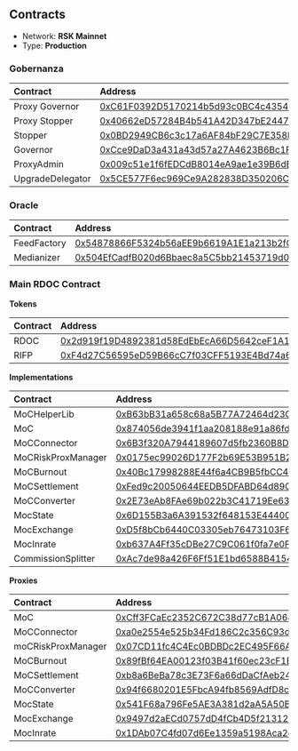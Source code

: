 ## Contracts

* Network: **RSK Mainnet**
* Type: **Production**

### Gobernanza

|  Contract  |  Address |  
|:---|:---|
|  Proxy Governor  | [0xC61F0392D5170214b5d93c0BC4c4354163abC1f7](https://explorer.rsk.co/address/0xC61F0392D5170214b5d93c0BC4c4354163abC1f7?__ctab=Code) |
|  Proxy Stopper  | [0x40662eD57284B4b541A42D347bE2447Abd1b119d](https://explorer.rsk.co/address/0x40662eD57284B4b541A42D347bE2447Abd1b119d?__ctab=Code) |
|  Stopper  | [0x0BD2949CB6c3c17a6AF84bF29C7E358F6DdcD5fc](https://explorer.rsk.co/address/0x0BD2949CB6c3c17a6AF84bF29C7E358F6DdcD5fc?__ctab=Code) |
|  Governor  | [0xCce9DaD3a431a43d57a27A4623B6Bc1F97e530Fe](https://explorer.rsk.co/address/0xCce9DaD3a431a43d57a27A4623B6Bc1F97e530Fe?__ctab=Code) |
|  ProxyAdmin  | [0x009c51e1f6fEDCdB8014eA9ae1e39B6dBF2Ac0ec](https://explorer.rsk.co/address/0x009c51e1f6fEDCdB8014eA9ae1e39B6dBF2Ac0ec?__ctab=Code) |
|  UpgradeDelegator  | [0x5CE577F6ec969Ce9A282838D350206C52A6F338C](https://explorer.rsk.co/address/0x5CE577F6ec969Ce9A282838D350206C52A6F338C?__ctab=Code) |

### Oracle

|  Contract  |  Address |  
|:---|:---|
|  FeedFactory  | [0x54878866F5324b56aEE9b6619A1E1a213b2fCC30](https://blockscout.com/rsk/mainnet/address/0x54878866F5324b56aEE9b6619A1E1a213b2fCC30/contracts) |
|  Medianizer  | [0x504EfCadfB020d6Bbaec8a5C5bb21453719d0e00](https://blockscout.com/rsk/mainnet/address/0x504EfCadfB020d6Bbaec8a5C5bb21453719d0e00/contracts) |

### Main RDOC Contract

**Tokens**

|  Contract  |  Address |  
|:---|:---|
|  RDOC  | [0x2d919f19D4892381d58EdEbEcA66D5642ceF1A1F](https://explorer.rsk.co/address/0x2d919f19D4892381d58EdEbEcA66D5642ceF1A1F) |
|  RIFP  | [0xF4d27C56595eD59B66cC7f03CFF5193E4Bd74a61](https://explorer.rsk.co/address/0xF4d27C56595eD59B66cC7f03CFF5193E4Bd74a61) |

**Implementations**

|  Contract  |  Address |  
|:---|:---|
|  MoCHelperLib  | [0xB63bB31a658c68a5B77A72464d23CD96Bf69941b](https://blockscout.com/rsk/mainnet/address/0xB63bB31a658c68a5B77A72464d23CD96Bf69941b/transactions) |
|  MoC  | [0x874056de3941f1aa208188e91a86fdfc498ac7a2](https://explorer.rsk.co/address/0x874056de3941f1aa208188e91a86fdfc498ac7a2?__ctab=Code) |
|  MoCConnector  | [0x6B3f320A7944189607d5fb2360B8D353880d8bd3](https://explorer.rsk.co/address/0x6B3f320A7944189607d5fb2360B8D353880d8bd3?__ctab=general) |
|  MoCRiskProxManager  | [0x0175ec99026D177F2b69E53B951B2E7e27b4F4B4](https://explorer.rsk.co/address/0x0175ec99026D177F2b69E53B951B2E7e27b4F4B4) |
|  MoCBurnout  | [0x40Bc17998288E44f6a4CB9B5fbCC4bec4B499a1D](https://explorer.rsk.co/address/0x40Bc17998288E44f6a4CB9B5fbCC4bec4B499a1D?__ctab=general) |
|  MoCSettlement  | [0xFed9c20050644EEDB5DFABD64d890a8Ad43edc2c](https://explorer.rsk.co/address/0xFed9c20050644EEDB5DFABD64d890a8Ad43edc2c?__ctab=general) |
|  MoCConverter  | [0x2E73eAb8FAe69b022b3C41719Ee6386D76ffaFD5](https://blockscout.com/rsk/mainnet/address/0x2E73eAb8FAe69b022b3C41719Ee6386D76ffaFD5/contracts) |
|  MocState  | [0x6D155B3a6A391532f648153E444001746264968c](https://blockscout.com/rsk/mainnet/address/0x6D155B3a6A391532f648153E444001746264968c/transactions) |
|  MocExchange  | [0xD5f8bCb6440C03305eb76473103F6DA6b9328721](https://blockscout.com/rsk/mainnet/address/0xD5f8bCb6440C03305eb76473103F6DA6b9328721/contracts) |
|  MocInrate  | [0xb637A4Ff35cDBe27C9C061f0fa7e0F18e1d59bAa](https://blockscout.com/rsk/mainnet/address/0xb637A4Ff35cDBe27C9C061f0fa7e0F18e1d59bAa/contracts) |
|  CommissionSplitter  | [0xAc7de98a426F6Ff51E1bd6588B41544c8ADdB2D1](https://explorer.rsk.co/address/0xAc7de98a426F6Ff51E1bd6588B41544c8ADdB2D1) |

**Proxies**

|  Contract  |  Address |  
|:---|:---|
|  MoC  | [0xCff3FCaEc2352C672C38d77cB1A064B7d50CE7e1](https://explorer.rsk.co/address/0xCff3FCaEc2352C672C38d77cB1A064B7d50CE7e1) |
|  MoCConnector  | [0xa0e2554e525b34Fd186C2c356C93d563541b02c0](https://explorer.rsk.co/address/0xa0e2554e525b34Fd186C2c356C93d563541b02c0?__ctab=general) |
|  moCRiskProxManager  | [0x07CD11fc4C4Ec0BDBDc2EC495F66A69BBA32E7e7](https://explorer.rsk.co/address/0x07CD11fc4C4Ec0BDBDc2EC495F66A69BBA32E7e7?__ctab=general) |
|  MoCBurnout  | [0x89fBf64EA00123f03B41f60ec23cF1B6c6E382A8](https://explorer.rsk.co/address/0x89fBf64EA00123f03B41f60ec23cF1B6c6E382A8?__ctab=general) |
|  MoCSettlement  | [0xb8a6BeBa78c3E73F6a66dDaCfAeb240AE22Ca709](https://explorer.rsk.co/address/0xb8a6BeBa78c3E73F6a66dDaCfAeb240AE22Ca709?__ctab=general) |
|  MoCConverter  | [0x94f6680201E5FbcA94fb8569AdfD8c1ee7cB061c](https://explorer.rsk.co/address/0x94f6680201E5FbcA94fb8569AdfD8c1ee7cB061c?__ctab=general) |
|  MocState  | [0x541F68a796Fe5AE3A381d2aA5A50B975632e40a6](https://explorer.rsk.co/address/0x541F68a796Fe5AE3A381d2aA5A50B975632e40a6) |
|  MocExchange  | [0x9497d2aECd0757dD4fCb4D5f2131293570FAd305](https://explorer.rsk.co/address/0x9497d2aECd0757dD4fCb4D5f2131293570FAd305) |
|  MocInrate  | [0x1DAb07C4fd07d6Ee1359a5198Aca2deE64F371f3](https://explorer.rsk.co/address/0x1DAb07C4fd07d6Ee1359a5198Aca2deE64F371f3) |


